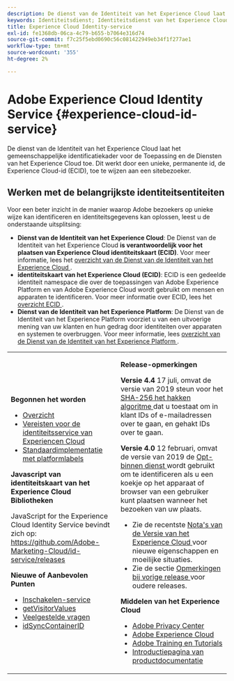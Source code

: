 ```yaml
---
description: De dienst van de Identiteit van het Experience Cloud laat het gemeenschappelijke identificatiekader voor de Toepassing en de Diensten van het Experience Cloud toe. Dit werkt door een unieke, permanente id, de Experience Cloud-id (ECID), toe te wijzen aan een sitebezoeker.
keywords: Identiteitsdienst; Identiteitsdienst van het Experience Cloud;
title: Experience Cloud Identity-service
exl-id: fe1368db-06ca-4c79-b655-b7064e316d74
source-git-commit: f7c25f5ebd0690c56c081422949eb34f1f277ae1
workflow-type: tm+mt
source-wordcount: '355'
ht-degree: 2%

---
```


# Adobe Experience Cloud Identity Service {#experience-cloud-id-service}

De dienst van de Identiteit van het Experience Cloud laat het gemeenschappelijke identificatiekader voor de Toepassing en de Diensten van het Experience Cloud toe. Dit werkt door een unieke, permanente id, de Experience Cloud-id (ECID), toe te wijzen aan een sitebezoeker.

## Werken met de belangrijkste identiteitsentiteiten

Voor een beter inzicht in de manier waarop Adobe bezoekers op unieke wijze kan identificeren en identiteitsgegevens kan oplossen, leest u de onderstaande uitsplitsing:

* **Dienst van de Identiteit van het Experience Cloud**: De Dienst van de Identiteit van het Experience Cloud **is verantwoordelijk voor het plaatsen van Experience Cloud identiteitskaart (ECID)**. Voor meer informatie, lees het [ overzicht van de Dienst van de Identiteit van het Experience Cloud ](./introduction/overview.md).
* **identiteitskaart van het Experience Cloud (ECID)**: ECID is een gedeelde identiteit namespace die over de toepassingen van Adobe Experience Platform en van Adobe Experience Cloud wordt gebruikt om mensen en apparaten te identificeren. Voor meer informatie over ECID, lees het [ overzicht ECID ](https://experienceleague.adobe.com/docs/experience-platform/identity/ecid.html?lang=nl-NL).
* **Dienst van de Identiteit van het Experience Platform**: De Dienst van de Identiteit van het Experience Platform voorziet u van een uitvoerige mening van uw klanten en hun gedrag door identiteiten over apparaten en systemen te overbruggen. Voor meer informatie, lees [ overzicht van de Dienst van de Identiteit van het Experience Platform ](https://experienceleague.adobe.com/docs/experience-platform/identity/home.html?lang=nl).

<!-- The Adobe Experience Cloud Identity Service provides a universal, persistent ID that identifies your visitors across all the solutions in the Experience Cloud. It can replace ID generation code for Experience Cloud solutions and services. -->

<table id="table_5E612F746A704FE095B809A013EE977F" class="simpletable"> 
 <tbody> 
  <tr> 
   <td colname="col1"> <p> <b> Begonnen het worden </b> </p> <p> 
     <ul id="ul_D5EC6A54A03F4AB595B588116A7C1296"> 
      <li id="li_845F6DE25A1241439BCDCBC00459D7EB"> <a href="introduction/overview.md" format="dita" scope="local"> Overzicht </a> </li> 
      <li id="li_47F399E1D4AF4F08BD647DF01A423BA7"> <a href="reference/requirements.md" format="dita" scope="local"> Vereisten voor de identiteitsservice van Experiencen Cloud </a> </li> 
      <li id="li_CBEEE79B45644F28A52B58DDF23DAD4F"> <a href="https://experienceleague.adobe.com/docs/experience-platform/tags/home.html?lang=nl-NL" format="html" scope="external"> Standaardimplementatie met platformlabels </a> </li> 
     </ul> </p> <p><b> Javascript van identiteitskaart van het Experience Cloud Bibliotheken </b> </p> <p>JavaScript for the Experience Cloud Identity Service bevindt zich op: <a href="https://github.com/Adobe-Marketing-Cloud/id-service/releases" format="https" scope="external"> https://github.com/Adobe-Marketing-Cloud/id-service/releases</a> </p> <p> <b> Nieuwe of Aanbevolen Punten </b> </p> <p> 
     <ul id="ul_B0A25B6827734D55BB1E20D12334AC21"> 
      <li id="li_A66924F4948F4A5ABA545A89A28A6F6A"><a href="implementation-guides/opt-in-service/optin-overview.md#concept-f9b5db0d27a245fbadd3e19162319360" format="dita" scope="local"> Inschakelen-service </a> </li> 
      <li id="li_92D49CB788AD478EA74BCF5328CB9A14"> <a href="library/get-set/getvisitorvalues.md#reference-b8c9e17c170c4291829a792df46ce279" format="dita" scope="local"> getVisitorValues </a> </li> 
      <li id="li_9E512C6DD15C46C3ABD06ACD60D97E4A"> <a href="faq-intro/faq-intro.md" format="dita" scope="local"> Veelgestelde vragen </a> </li> 
      <li id="li_7744A4898EA542B9BF009D2066810050"> <a href="library/function-vars/idsyncontainerid.md#reference-5cfbed2240fa4def90f535f017a36015" format="dita" scope="local"> idSyncContainerID </a> </li> 
     </ul> </p> 
     <!-- 
     <p> <b>Announcements:</b> </p> 
     <p> <p>Important:  ID service support for Internet Explorer 6, 7, and 8 is deprecated and will be discontinued in a future release. </p> </p> 
     --> </td> 
   <td colname="col2"> <p> <b>Release-opmerkingen</b> </p> <p><b> Versie 4.4 </b> 17 juli, omvat de versie van 2019 steun voor het <a href="reference/hashing-support.md" format="dita" scope="local"> SHA-256 het hakken algoritme </a> dat u toestaat om in klant IDs of e-mailadressen over te gaan, en gehakt IDs over te gaan.</p><p><b> Versie 4.0 </b> 12 februari, omvat de versie van 2019 de <a href="implementation-guides/opt-in-service/optin-overview.md#concept-f9b5db0d27a245fbadd3e19162319360" format="dita" scope="local"> Opt-binnen dienst </a> wordt gebruikt om te identificeren als u een koekje op het apparaat of browser van een gebruiker kunt plaatsen wanneer het bezoeken van uw plaats. </p> <p> 
     <ul id="ul_4F06F170F214492780C7D25A069F799F"> 
      <li id="li_45A7CD556FE44F4DAB035C736A058F36"> Zie de recentste <a href="https://experienceleague.adobe.com/docs/release-notes/experience-cloud/current.html?lang=nl-NL" format="https" scope="external"> Nota's van de Versie van het Experience Cloud </a> voor nieuwe eigenschappen en moeilijke situaties. </li> 
      <li id="li_10CC4FBFEFC947CA9AD15F52D9715257">Zie de sectie <a href="https://experienceleague.adobe.com/docs/release-notes/experience-cloud/current.html?lang=nl-NL" format="html" scope="external"> Opmerkingen bij vorige release </a> voor oudere releases. </li> 
     </ul> </p> <p> <b> Middelen van het Experience Cloud </b> </p> <p> 
     <ul id="ul_E30EC96BDC624B5591F0470D430B7F41"> 
      <li id="li_F3A5CCFAE0F247CEB41A03CA8E03106B"> <a href="http://www.adobe.com/privacy.html" format="http" scope="external"> Adobe Privacy Center </a> </li> 
      <li id="li_A54C1EB170EA4B8FA6A81B90AB0C39DD"> <a href="https://experienceleague.adobe.com/docs/home.html?lang=en" scope="external" format="http"> Adobe Experience Cloud </a> </li> 
      <li id="li_1938F7044F544481A6CC0F45CC22B80A"> <a href="http://helpx.adobe.com/nl/learning.html?promoid=KAUDK" scope="external" format="http"> Adobe Training en Tutorials </a> </li> 
      <li id="li_C71459E0D1464C05B8B9387C43541F17"> <a href="https://helpx.adobe.com/nl/support/experience-cloud.html" scope="external" format="https"> Introductiepagina van productdocumentatie </a> </li> 
     </ul> </p> </td> 
  </tr> 
 </tbody> 
</table>
